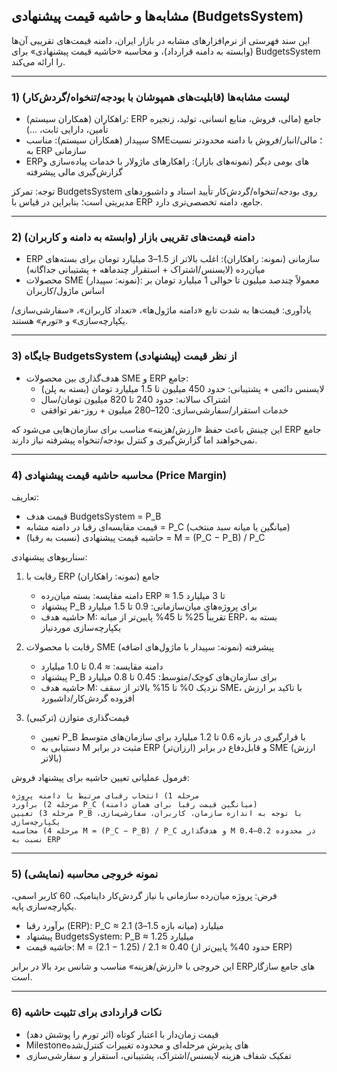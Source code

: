 ## مشابه‌ها و حاشیه قیمت پیشنهادی (BudgetsSystem)

این سند فهرستی از نرم‌افزارهای مشابه در بازار ایران، دامنه قیمت‌های تقریبی آن‌ها (وابسته به دامنه قرارداد)، و محاسبه «حاشیه قیمت پیشنهادی» برای BudgetsSystem را ارائه می‌کند.

---

### 1) لیست مشابه‌ها (قابلیت‌های همپوشان با بودجه/تنخواه/گردش‌کار)

- راهکاران (همکاران سیستم): ERP جامع (مالی، فروش، منابع انسانی، تولید، زنجیره تأمین، دارایی ثابت، ...)
- سپیدار (همکاران سیستم): مناسب SME؛ مالی/انبار/فروش با دامنه محدودتر نسبت به ERP سازمانی
- ERPهای بومی دیگر (نمونه‌های بازار): راهکارهای ماژولار با خدمات پیاده‌سازی و گزارش‌گیری مالی پیشرفته

توجه: تمرکز BudgetsSystem روی بودجه/تنخواه/گردش‌کار تأیید اسناد و داشبوردهای مدیریتی است؛ بنابراین در قیاس با ERP جامع، دامنه تخصصی‌تری دارد.

---

### 2) دامنه قیمت‌های تقریبی بازار (وابسته به دامنه و کاربران)

- ERP سازمانی (نمونه: راهکاران): اغلب بالاتر از 1.5–3 میلیارد تومان برای بسته‌های میان‌رده (لایسنس/اشتراک + استقرار چندماهه + پشتیبانی جداگانه)
- محصولات SME (نمونه: سپیدار): معمولاً چندصد میلیون تا حوالی 1 میلیارد تومان بر اساس ماژول/کاربران

یادآوری: قیمت‌ها به شدت تابع «دامنه ماژول‌ها»، «تعداد کاربران»، «سفارشی‌سازی/یکپارچه‌سازی» و «تورم» هستند.

---

### 3) جایگاه BudgetsSystem از نظر قیمت (پیشنهادی)

- هدف‌گذاری بین محصولات SME و ERP جامع:
  - لایسنس دائمی + پشتیبانی: حدود 450 میلیون تا 1.5 میلیارد تومان (بسته به پلن)
  - اشتراک سالانه: حدود 240 تا 820 میلیون تومان/سال
  - خدمات استقرار/سفارشی‌سازی: 120–280 میلیون + روز-نفر توافقی

این چینش باعث حفظ «ارزش/هزینه» مناسب برای سازمان‌هایی می‌شود که ERP جامع نمی‌خواهند اما گزارش‌گیری و کنترل بودجه/تنخواه پیشرفته نیاز دارند.

---

### 4) محاسبه حاشیه قیمت پیشنهادی (Price Margin)

تعاریف:
- قیمت هدف BudgetsSystem = P_B
- قیمت مقایسه‌ای رقبا در دامنه مشابه = P_C (میانگین یا میانه سبد منتخب)
- حاشیه قیمت پیشنهادی (نسبت به رقبا) = M = (P_C − P_B) / P_C

سناریوهای پیشنهادی:
1) رقابت با ERP جامع (نمونه: راهکاران)
   - دامنه مقایسه: بسته میان‌رده ERP ≈ 1.5 تا 3 میلیارد
   - پیشنهاد P_B برای پروژه‌های میان‌سازمانی: 0.9 تا 1.5 میلیارد
   - حاشیه هدف M: تقریباً 25% تا 45% پایین‌تر از میانه ERP، بسته به یکپارچه‌سازی موردنیاز

2) رقابت با محصولات SME پیشرفته (نمونه: سپیدار با ماژول‌های اضافه)
   - دامنه مقایسه: ≈ 0.4 تا 1.0 میلیارد
   - پیشنهاد P_B برای سازمان‌های کوچک/متوسط: 0.45 تا 0.8 میلیارد
   - حاشیه هدف M: نزدیک 0% تا 15% بالاتر از سقف SME، با تاکید بر ارزش افزوده گردش‌کار/داشبورد

3) قیمت‌گذاری متوازن (ترکیبی)
   - تعیین P_B با قرارگیری در بازه 0.6 تا 1.2 میلیارد برای سازمان‌های متوسط
   - دستیابی به M مثبت در برابر ERP (ارزان‌تر) و قابل‌دفاع در برابر SME (ارزش بالاتر)

فرمول عملیاتی تعیین حاشیه برای پیشنهاد فروش:
```text
مرحله 1) انتخاب رقبای مرتبط با دامنه پروژه
مرحله 2) برآورد P_C (میانگین قیمت رقبا برای همان دامنه)
مرحله 3) تعیین P_B با توجه به اندازه سازمان، کاربران، سفارشی‌سازی، یکپارچه‌سازی
مرحله 4) محاسبه M = (P_C − P_B) / P_C و هدف‌گذاری M در محدوده 0.2–0.4 نسبت به ERP
```

---

### 5) نمونه خروجی محاسبه (نمایشی)

فرض: پروژه میان‌رده سازمانی با نیاز گردش‌کار داینامیک، 60 کاربر اسمی، یکپارچه‌سازی پایه.

- برآورد رقبا (ERP): P_C ≈ 2.1 میلیارد (میانه بازه 1.5–3)
- پیشنهاد BudgetsSystem: P_B ≈ 1.25 میلیارد
- حاشیه قیمت: M = (2.1 − 1.25) / 2.1 ≈ 0.40 (حدود 40% پایین‌تر از ERP)

این خروجی با «ارزش/هزینه» مناسب و شانس برد بالا در برابر ERPهای جامع سازگار است.

---

### 6) نکات قراردادی برای تثبیت حاشیه

- قیمت زمان‌دار با اعتبار کوتاه (اثر تورم را پوشش دهد)
- Milestoneهای پذیرش مرحله‌ای و محدوده تغییرات کنترل‌شده
- تفکیک شفاف هزینه لایسنس/اشتراک، پشتیبانی، استقرار و سفارشی‌سازی


